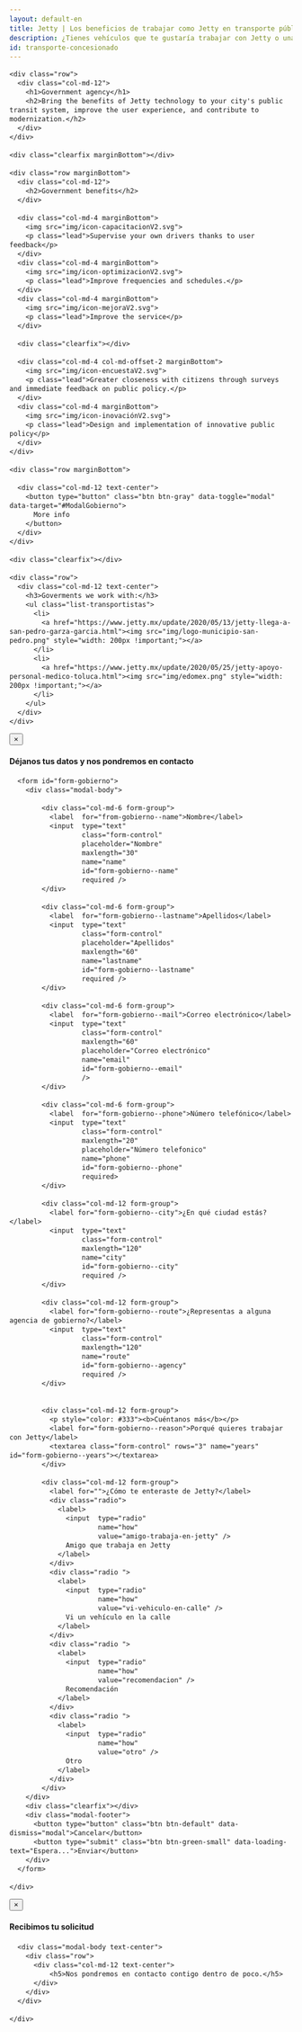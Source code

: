 ```yaml
---
layout: default-en
title: Jetty | Los beneficios de trabajar como Jetty en transporte público
description: ¿Tienes vehículos que te gustaría trabajar con Jetty o una concesión de transporte público?
id: transporte-concesionado
---
```


<div class="container-fluid gradient">
  <div class="container transportista">

    <div class="row">
      <div class="col-md-12">
        <h1>Government agency</h1>
        <h2>Bring the benefits of Jetty technology to your city's public transit system, improve the user experience, and contribute to modernization.</h2>
      </div>
    </div>

    <div class="clearfix marginBottom"></div>

    <div class="row marginBottom">
      <div class="col-md-12">
        <h2>Government benefits</h2>
      </div>

      <div class="col-md-4 marginBottom">
        <img src="img/icon-capacitacionV2.svg">
        <p class="lead">Supervise your own drivers thanks to user feedback</p>
      </div>
      <div class="col-md-4 marginBottom">
        <img src="img/icon-optimizacionV2.svg">
        <p class="lead">Improve frequencies and schedules.</p>
      </div>
      <div class="col-md-4 marginBottom">
        <img src="img/icon-mejoraV2.svg">
        <p class="lead">Improve the service</p>
      </div>

      <div class="clearfix"></div>

      <div class="col-md-4 col-md-offset-2 marginBottom">
        <img src="img/icon-encuestaV2.svg">
        <p class="lead">Greater closeness with citizens through surveys and immediate feedback on public policy.</p>
      </div>
      <div class="col-md-4 marginBottom">
        <img src="img/icon-inovaciónV2.svg">
        <p class="lead">Design and implementation of innovative public policy</p>
      </div>
    </div>

    <div class="row marginBottom">

      <div class="col-md-12 text-center">
        <button type="button" class="btn btn-gray" data-toggle="modal" data-target="#ModalGobierno">
          More info
        </button>
      </div>
    </div>

    <div class="clearfix"></div>

    <div class="row">
      <div class="col-md-12 text-center">
        <h3>Goverments we work with:</h3>
        <ul class="list-transportistas">
          <li>
            <a href="https://www.jetty.mx/update/2020/05/13/jetty-llega-a-san-pedro-garza-garcia.html"><img src="img/logo-municipio-san-pedro.png" style="width: 200px !important;"></a>
          </li>
          <li>
            <a href="https://www.jetty.mx/update/2020/05/25/jetty-apoyo-personal-medico-toluca.html"><img src="img/edomex.png" style="width: 200px !important;"></a>
          </li>
        </ul>
      </div>
    </div>

  </div>
</div>

<!-- Modal Gobierno -->
<div class="modal fade" id="ModalGobierno" tabindex="-1" role="dialog" aria-labelledby="myModalLabel">
  <div class="modal-dialog" role="document">
    <div class="modal-content">
      <div class="modal-header">
        <button type="button" class="close" data-dismiss="modal" aria-label="Close"><span aria-hidden="true">&times;</span></button>
        <h4 class="modal-title" id="myModalLabel">Déjanos tus datos y nos pondremos en contacto</h4>
      </div>

      <form id="form-gobierno">
        <div class="modal-body">

            <div class="col-md-6 form-group">
              <label  for="from-gobierno--name">Nombre</label>
              <input  type="text"
                      class="form-control"
                      placeholder="Nombre"
                      maxlength="30"
                      name="name"
                      id="form-gobierno--name"
                      required />
            </div>

            <div class="col-md-6 form-group">
              <label  for="form-gobierno--lastname">Apellidos</label>
              <input  type="text"
                      class="form-control"
                      placeholder="Apellidos"
                      maxlength="60"
                      name="lastname"
                      id="form-gobierno--lastname"
                      required />
            </div>

            <div class="col-md-6 form-group">
              <label  for="form-gobierno--mail">Correo electrónico</label>
              <input  type="text"
                      class="form-control"
                      maxlength="60"
                      placeholder="Correo electrónico"
                      name="email"
                      id="form-gobierno--email"
                      />
            </div>

            <div class="col-md-6 form-group">
              <label  for="form-gobierno--phone">Número telefónico</label>
              <input  type="text"
                      class="form-control"
                      maxlength="20"
                      placeholder="Número telefonico"
                      name="phone"
                      id="form-gobierno--phone"
                      required>
            </div>

            <div class="col-md-12 form-group">
              <label for="form-gobierno--city">¿En qué ciudad estás?</label>
              <input  type="text"
                      class="form-control"
                      maxlength="120"
                      name="city"
                      id="form-gobierno--city"
                      required />
            </div>

            <div class="col-md-12 form-group">
              <label for="form-gobierno--route">¿Representas a alguna agencia de gobierno?</label>
              <input  type="text"
                      class="form-control"
                      maxlength="120"
                      name="route"
                      id="form-gobierno--agency"
                      required />
            </div>


            <div class="col-md-12 form-group">
              <p style="color: #333"><b>Cuéntanos más</b></p>
              <label for="form-gobierno--reason">Porqué quieres trabajar con Jetty</label>
              <textarea class="form-control" rows="3" name="years" id="form-gobierno--years"></textarea>
            </div>

            <div class="col-md-12 form-group">
              <label for="">¿Cómo te enteraste de Jetty?</label>
              <div class="radio">
                <label>
                  <input  type="radio"
                          name="how"
                          value="amigo-trabaja-en-jetty" />
                  Amigo que trabaja en Jetty
                </label>
              </div>
              <div class="radio ">
                <label>
                  <input  type="radio"
                          name="how"
                          value="vi-vehiculo-en-calle" />
                  Vi un vehículo en la calle
                </label>
              </div>
              <div class="radio ">
                <label>
                  <input  type="radio"
                          name="how"
                          value="recomendacion" />
                  Recomendación
                </label>
              </div>
              <div class="radio ">
                <label>
                  <input  type="radio"
                          name="how"
                          value="otro" />
                  Otro
                </label>
              </div>
            </div>
        </div>
        <div class="clearfix"></div>
        <div class="modal-footer">
          <button type="button" class="btn btn-default" data-dismiss="modal">Cancelar</button>
          <button type="submit" class="btn btn-green-small" data-loading-text="Espera...">Enviar</button>
        </div>
      </form>

    </div>
  </div>
</div>


 <!-- Modal Transportistas Success -->
 <div id="ModalSuccess" class="modal fade" tabindex="-1" role="dialog" aria-labelledby="myModalLabel">
  <div class="modal-dialog" role="document">
    <div class="modal-content">
      <div class="modal-header">
        <button type="button" class="close" data-dismiss="modal" aria-label="Close"><span aria-hidden="true">&times;</span></button>
        <h4 class="modal-title" id="myModalLabel">Recibimos tu solicitud</h4>
      </div>

      <div class="modal-body text-center">
        <div class="row">
          <div class="col-md-12 text-center">
              <h5>Nos pondremos en contacto contigo dentro de poco.</h5>
          </div>
        </div>
      </div>

    </div>
  </div>
</div>



